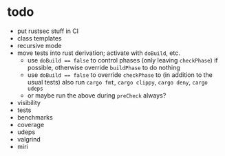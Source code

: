 # todo

- put rustsec stuff in CI
- class templates
- recursive mode
- move tests into rust derivation; activate with `doBuild`, etc.
  - use `doBuild == false` to control phases (only leaving `checkPhase`) if possible, otherwise override `buildPhase` to do nothing
  - use `doBuild == false` to override `checkPhase` to (in addition to the usual tests) also run `cargo fmt`, `cargo clippy`, `cargo deny`, `cargo udeps`
  - or maybe run the above during `preCheck` always?
- visibility
- tests
- benchmarks
- coverage
- udeps
- valgrind
- miri
